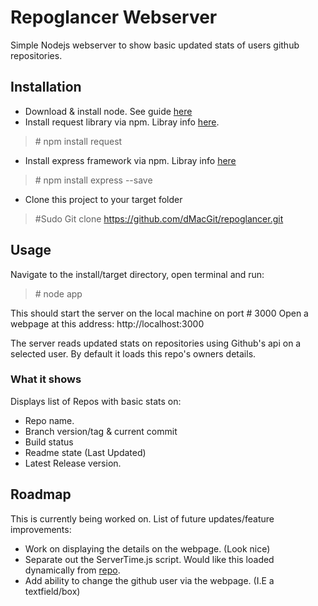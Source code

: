 # Repoglancer Webserver

Simple Nodejs webserver to show basic updated stats of users github repositories.

## Installation

- Download & install node. See guide [here](https://nodejs.org/en/download/)
- Install request library via npm. Libray info [here](https://github.com/request/request).
>\# npm install request
- Install express framework via npm. Libray info [here](https://expressjs.com/)
>\# npm install express --save
- Clone this project to your target folder
>\#Sudo Git clone https://github.com/dMacGit/repoglancer.git

## Usage

Navigate to the install/target directory, open terminal and run:
>\# node app

This should start the server on the local machine on port # 3000
Open a webpage at this address: http://localhost:3000 

The server reads updated stats on repositories using Github's api on a selected user.
By default it loads this repo's owners details.

### What it shows

Displays list of Repos with basic stats on:

- Repo name.
- Branch version/tag & current commit
- Build status
- Readme state (Last Updated)
- Latest Release version.

## Roadmap

This is currently being worked on.
List of future updates/feature improvements:

- Work on displaying the details on the webpage. (Look nice)
- Separate out the ServerTime.js script. Would like this loaded dynamically from [repo](https://github.com/dMacGit/ServerTime).
- Add ability to change the github user via the webpage. (I.E a textfield/box)


